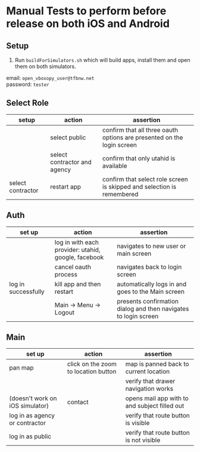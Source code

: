 # Manual Tests to perform before release on both iOS and Android

## Setup

1. Run `buildForSimulators.sh` which will build apps, install them and open them on both simulators.

email: `open_vboxopy_user@tfbnw.net`  
password: `tester`

## Select Role

| setup             | action                       | assertion                                                              |
| ----------------- | ---------------------------- | ---------------------------------------------------------------------- |
|                   | select public                | confirm that all three oauth options are presented on the login screen |
|                   | select contractor and agency | confirm that only utahid is available                                  |
| select contractor | restart app                  | confirm that select role screen is skipped and selection is remembered |

## Auth

| set up              | action                                              | assertion                                                       |
| ------------------- | --------------------------------------------------- | --------------------------------------------------------------- |
|                     | log in with each provider: utahid, google, facebook | navigates to new user or main screen                            |
|                     | cancel oauth process                                | navigates back to login screen                                  |
| log in successfully | kill app and then restart                           | automatically logs in and goes to the Main screen               |
|                     | Main -> Menu -> Logout                              | presents confirmation dialog and then navigates to login screen |

## Main

| set up                          | action                               | assertion                                     |
| ------------------------------- | ------------------------------------ | --------------------------------------------- |
| pan map                         | click on the zoom to location button | map is panned back to current location        |
|                                 |                                      | verify that drawer navigation works           |
| (doesn't work on iOS simulator) | contact                              | opens mail app with to and subject filled out |
| log in as agency or contractor  |                                      | verify that route button is visible           |
| log in as public                |                                      | verify that route button is not visible       |
